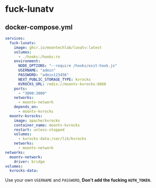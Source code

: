 # fuck-lunatv

## docker-compose.yml

```yaml
services:
  fuck-lunatv:
    image: ghcr.io/moontechlab/lunatv:latest
    volumes:
      - ./hooks:/hooks:ro
    environment:
      NODE_OPTIONS: "--require /hooks/exit-hook.js"
      USERNAME: "admin"
      PASSWORD: "admin123456"
      NEXT_PUBLIC_STORAGE_TYPE: kvrocks
      KVROCKS_URL: redis://moontv-kvrocks:6666
    ports:
      - "3000:3000"
    networks:
      - moontv-network
    depends_on:
      - moontv-kvrocks
  moontv-kvrocks:
    image: apache/kvrocks
    container_name: moontv-kvrocks
    restart: unless-stopped
    volumes:
      - kvrocks-data:/var/lib/kvrocks
    networks:
      - moontv-network
networks:
  moontv-network:
    driver: bridge
volumes:
  kvrocks-data:
```

Use your own `USERNAME` and `PASSWORD`, **Don't add the fucking `AUTH_TOKEN`.**
